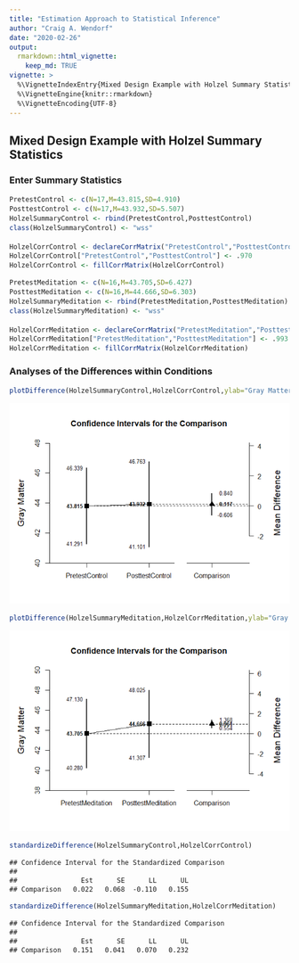 ```yaml
---
title: "Estimation Approach to Statistical Inference"
author: "Craig A. Wendorf"
date: "2020-02-26"
output: 
  rmarkdown::html_vignette:
    keep_md: TRUE
vignette: >
  %\VignetteIndexEntry{Mixed Design Example with Holzel Summary Statistics}
  %\VignetteEngine{knitr::rmarkdown}
  %\VignetteEncoding{UTF-8}
---
```






## Mixed Design Example with Holzel Summary Statistics

### Enter Summary Statistics


```r
PretestControl <- c(N=17,M=43.815,SD=4.910)
PosttestControl <- c(N=17,M=43.932,SD=5.507)
HolzelSummaryControl <- rbind(PretestControl,PosttestControl)
class(HolzelSummaryControl) <- "wss"

HolzelCorrControl <- declareCorrMatrix("PretestControl","PosttestControl")
HolzelCorrControl["PretestControl","PosttestControl"] <- .970
HolzelCorrControl <- fillCorrMatrix(HolzelCorrControl)
```


```r
PretestMeditation <- c(N=16,M=43.705,SD=6.427)
PosttestMeditation <- c(N=16,M=44.666,SD=6.303)
HolzelSummaryMeditation <- rbind(PretestMeditation,PosttestMeditation)
class(HolzelSummaryMeditation) <- "wss"

HolzelCorrMeditation <- declareCorrMatrix("PretestMeditation","PosttestMeditation")
HolzelCorrMeditation["PretestMeditation","PosttestMeditation"] <- .993
HolzelCorrMeditation <- fillCorrMatrix(HolzelCorrMeditation)
```

### Analyses of the Differences within Conditions


```r
plotDifference(HolzelSummaryControl,HolzelCorrControl,ylab="Gray Matter")
```

![](figures/Holzel-Difference-1.png)<!-- -->

```r
plotDifference(HolzelSummaryMeditation,HolzelCorrMeditation,ylab="Gray Matter")
```

![](figures/Holzel-Difference-2.png)<!-- -->


```r
standardizeDifference(HolzelSummaryControl,HolzelCorrControl)
```

```
## Confidence Interval for the Standardized Comparison 
## 
##                Est      SE      LL      UL
## Comparison   0.022   0.068  -0.110   0.155
```

```r
standardizeDifference(HolzelSummaryMeditation,HolzelCorrMeditation)
```

```
## Confidence Interval for the Standardized Comparison 
## 
##                Est      SE      LL      UL
## Comparison   0.151   0.041   0.070   0.232
```
